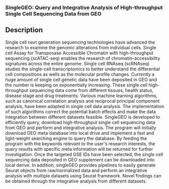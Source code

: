 ### SingleGEO: Query and Integrative Analysis of High-throughput Single Cell Sequencing Data from GEO

## Description
Single cell next generation sequencing technologies have advanced the research to examine the genomic alterations from individual cells. Single cell Assay for Transposase Accessible Chromatin with high-throughput sequencing (scATAC-seq) enables the research of chromatin-accessibility signatures across the entire genome. Single cell RNAseq (scRNAseq) studies the single-cell transcriptomics to better understand the differential cell compositions as wells as the molecular profile changes. Currently a huge amount of single cell genetic data have been deposited in GEO and the number is keeping on exponentially increasing. These single cell high-throughput sequencing data come from different tissues, health status, disease stage and drug treatments. Various machine learning algorithms, such as canonical correlation analysis and reciprocal principal component analysis, have been adapted in single cell data analysis. The implementation of such algorithms correct the potential batch effects and make the data integration between different datasets feasible. SingleGEO is developed to efficiently query, download high-throughput single cell sequencing data from GEO and perform and integrative analysis. The program will initially download GEO meta database into local drive and implement a fast and light-weight searching engine to query the database. By feeding the program with the keywords relevant to the user's research interests, the query results with specific meta information will be returned for further investigation. Once the targeted GSE IDs have been selected, the single cell sequencing data deposited in GEO supplement can be downloaded into local derive. In addition, singleGEO provides pipelines to easily generate Seurat objects from raw/normalized data and perform an integrative analysis with multiple datasets using Seurat framework. Novel findings can be obtained through the integrative analysis from different datasets. 

